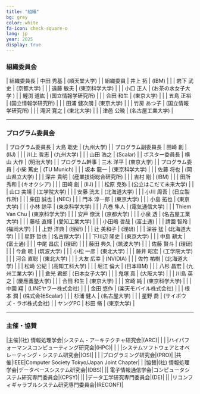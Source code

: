 ```yaml
---
title: "組織"
bg: grey
color: white
fa-icon: check-square-o
lang: jp
year: 2025
display: true
---
```


### 組織委員会

| 組織委員長 | 中田 秀基 | (順天堂大学) |
| 組織委員 | 井上 拓 | (IBM) |
| | 岩下 武史 | (京都大学) |
| | 遠藤 敏夫 | (東京科学大学) |
| | 小口 正人 | (お茶の水女子大学 )
| | 鯉渕 道紘 | (国立情報学研究所) |
| | 合田 和生 | (東京大学) |
| | 五島 正裕 | (国立情報学研究所) |
| | 田浦 健次朗 | (東京大学) |
| | 竹房 あつ子 | (国立情報学研究所) |
| | 滝沢 寛之 | (東北大学) |
| | 津邑 公暁 | (名古屋工業大学) |

---

### プログラム委員会

| プログラム委員長 | 大島 聡史 | (九州大学) |
| プログラム副委員長 | 田崎 創 | (IIJ) |
| | 川上 哲志 | (九州大学) |
| | 山田 浩之 | (Scalar) |
| ポスター委員長 | 横山 大作 | (明治大学) |
| プログラム幹事 | 三木 洋平 | (東京大学) |
| プログラム委員 | 小柴 篤史 | (TU Munich) |
| | 坂本 龍一 | (東京科学大学) |
| | 佐藤 将也 | (岡山県立大学) |
| | 深井 貴明 | (産業技術総合研究所) |
| | 吉村 剛 | (IBM) |
| | 田所 秀和 | (キオクシア) |
| | 田崎 創 | (IIJ) |
| | 松原 克弥 | (公立はこだて未来大学) |
| | 山口 実靖 | (工学院大学) |
| | 安藤 洸太 | (北海道大学) |
| | 小川 周吾 | (日立製作所) |
| | 柴田 誠也 | (NEC) |
| | 門本 淳一郎 | (東京大学) |
| | 小島 拓也 | (東京大学) |
| | 小林 諒平 | (東京科学大学) |
| | 八巻 隼人 | (電気通信大学) |
| | Thiem Van Chu | (東京科学大学) |
| | 安戸 僚汰 | (京都大学) |
| | 小泉 透 | (名古屋工業大学) |
| | 藤枝 直輝 | (愛知工業大学) |
| | 小田嶋 哲哉 | (富士通) |
| | 請園 智玲 | (福岡大学) |
| | 上野 洋典 | (理研) |
| | 辻 美和子 | (理研) |
| | 深谷 猛 | (北海道大学) |
| | 星野 哲也 | (名古屋大学) |
| | 下川辺 隆史 | (東京大学) |
| | 中島 耕太 | (富士通) |
| | 中尾 昌広 | (理研) |
| | 藤田 典久 | (筑波大学) |
| | 佐藤 賢斗 | (理研) |
| | 今倉 暁 | (筑波大学) |
| | 小松 一彦 | (東北大学) |
| | 藤井 昭宏 | (工学院大学) |
| | 河合 直聡 | (東北大学) |
| | 大友 広幸 | (NVIDIA) |
| | 佐竹 祐樹 | (北海道大学) |
| | 松崎 公紀 | (高知工科大学) |
| | 堀江 倫大 | (日本IBM) |
| | 八杉 昌宏 | (九州工業大学) |
| | 倉光 君郎 | (日本女子大学) |
| | 鬼塚 真 | (大阪大学) |
| | 川島 英之 | (慶應義塾大学) |
| | 合田 和生 | (東京大学) |
| | 宮崎 純 | (東京科学大学) |
| | 中園 翔 | (LINEヤフー株式会社) |
| | 金田 悠作 | (楽天モバイル株式会社) |
| | 根本 潤 | (株式会社Scalar) |
| | 杉浦 健人 | (名古屋大学) |
| | 星野 喬 | (サイボウズ・ラボ株式会社) |
| ヤングPC | 杉田 脩 | (東京大学) |

---

### 主催・協賛

|主催|(社) 情報処理学会|システム・アーキテクチャ研究会|(ARC)|
| | |ハイパフォーマンスコンピューティング研究会|(HPC)|
| | |システムソフトウェアとオペレーティング・システム研究会|(OS)|
| | |プログラミング研究会|(PRO)|
|共催|IEEE|Computer Society Tokyo/Japan Joint Chapter| |
|協賛|(社) 情報処理学会|データベースシステム研究会|(DBS)|
|| 電子情報通信学会|コンピュータシステム研究専門委員会|(CPSY)|
|| |データ工学研究専門委員会|(DE)|
|| |リコンフィギャラブルシステム研究専門委員会|(RECONF)|
